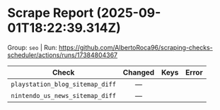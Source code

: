 # Scrape Report (2025-09-01T18:22:39.314Z)

Group: `seo`  |  Run: https://github.com/AlbertoRoca96/scraping-checks-scheduler/actions/runs/17384804367

| Check | Changed | Keys | Error |
|---|:---:|:--|:--|
| `playstation_blog_sitemap_diff` | — |  |  |
| `nintendo_us_news_sitemap_diff` | — |  |  |
